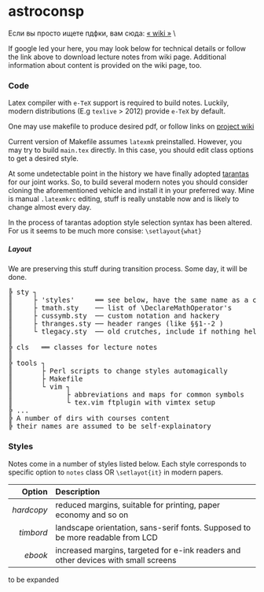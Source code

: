 # astroconsp

Если вы просто ищете пдфки, вам сюда: [« wiki »](https://github.com/tis-p30/astroconsp/wiki) \

If google led your here, you may look below for technical details
or follow the link above to download lecture notes from wiki page.
Additional information about content is provided on the wiki page, too.


### Code

Latex compiler with `e-TeX` support is required to build notes.
Luckily, modern distributions (E.g `texlive` > 2012) provide `e-TeX`
by default.

One may use makefile to produce desired pdf, or follow links on [project wiki](https://github.com/tis-p30/astroconsp/wiki)

Current version of Makefile assumes `latexmk` preinstalled. However, you may try to build `main.tex` directly. In this case,
you should edit class options to get a desired style.

At some undetectable point in the history we have finally adopted [tarantas](https://github.com/taxus-d/tarantas) for our joint works.
So, to build several modern notes you should consider cloning the aforementioned vehicle 
and install it in your preferred way.
Mine is manual `.latexmkrc` editing, stuff is really unstable now and is likely to change almost every day.

In the process of tarantas adoption style selection syntax has been altered.
For us it seems to be much more consise: `\setlayout{what}`

##### Layout
We are preserving this stuff during transition process. Some day, it will be done.
<pre font="Hack">
╠ sty ┐      
║     ├ 'styles'     ══ see below, have the same name as a corresponding option
║     ├ tmath.sty    ── list of \DeclareMathOperator's
║     ├ cussymb.sty  ── custom notation and hackery
║     ├ thranges.sty ── header ranges (like §§1--2 )
║     └ tlegacy.sty  ── old crutches, include if nothing helps
║
╠ cls   ══ classes for lecture notes
║
╠ tools ┐   
║       ├ Perl scripts to change styles automagically
║       ├ Makefile
║       └ vim ┐
║             ├ abbreviations and maps for common symbols
║             └ tex.vim ftplugin with vimtex setup
╠ ...
╠ A number of dirs with courses content
╠ their names are assumed to be self-explainatory
</pre>


### Styles

Notes come in a number of styles listed below.
Each style corresponds to specific option to `notes` class OR `\setlayot{it}` in modern papers.

| Option|Description|
|-----:|:----|
| _hardcopy_ | reduced margins, suitable for printing, paper economy and so on |
| _timbord_  | landscape orientation, sans-serif fonts. Supposed to be more readable from LCD|
| _ebook_    | increased margins, targeted for e-ink readers and other devices with small screens|
to be expanded
